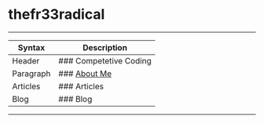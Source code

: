 # thefr33radical
---

| Syntax | Description |
| ----------- | ----------- |
| Header |### Competetive Coding|
| Paragraph |### [About Me](aboutme.md) |
| Articles |### Articles|
| Blog |### Blog|

---

